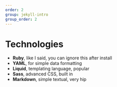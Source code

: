 ```yaml
---
order: 2
group: jekyll-intro
group_order: 2
---
```


# Technologies

* **Ruby**, like I said, you can ignore this after install
* **YAML**, for simple data formatting
* **Liquid**, templating language, popular
* **Sass**, advanced CSS, built in
* **Markdown**, simple textual, very hip

